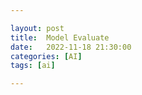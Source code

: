```yaml
---

layout: post
title:  Model Evaluate
date:   2022-11-18 21:30:00
categories: [AI]
tags: [ai]

---
```

